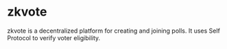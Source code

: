 # zkvote
zkvote is a decentralized platform for creating and joining polls. It uses Self Protocol to verify voter eligibility.
